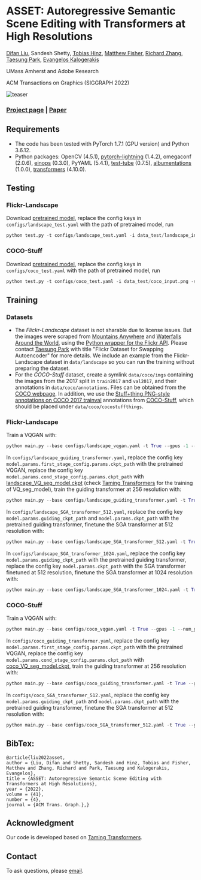 # ASSET: Autoregressive Semantic Scene Editing with Transformers at High Resolutions

[Difan Liu](https://people.cs.umass.edu/~dliu/), Sandesh Shetty, [Tobias Hinz](http://www.tobiashinz.com/), [Matthew Fisher](https://techmatt.github.io/), [Richard Zhang](https://richzhang.github.io/), [Taesung Park](https://taesung.me/), [Evangelos Kalogerakis](https://people.cs.umass.edu/~kalo/)

UMass Amherst and Adobe Research

ACM Transactions on Graphics (SIGGRAPH 2022)

![teaser](https://people.cs.umass.edu/~dliu/projects/ASSET/resources/teaser.png)

### [Project page](https://people.cs.umass.edu/~dliu/projects/ASSET/) |   [Paper](https://arxiv.org/abs/2205.12231)


## Requirements

- The code has been tested with PyTorch 1.7.1 (GPU version) and Python 3.6.12. 
- Python packages: OpenCV (4.5.1), [pytorch-lightning](https://github.com/PyTorchLightning/pytorch-lightning) (1.4.2), omegaconf (2.0.6), [einops](https://github.com/arogozhnikov/einops) (0.3.0), PyYAML (5.4.1), [test-tube](https://github.com/williamFalcon/test-tube) (0.7.5), [albumentations](https://github.com/albumentations-team/albumentations) (1.0.0), [transformers](https://github.com/huggingface/transformers) (4.10.0).

## Testing

### Flickr-Landscape
Download [pretrained model](https://www.dropbox.com/s/5kyov71ko340ra0/landscape.zip?dl=0), replace the config keys in `configs/landscape_test.yaml` with the path of pretrained model, run
```python
python test.py -t configs/landscape_test.yaml -i data_test/landscape_input.jpg -s data_test/landscape_seg.png -m data_test/landscape_mask.png -c waterother -n water_reflection
```

### COCO-Stuff
Download [pretrained model](https://www.dropbox.com/s/np1pljvxck918t8/coco.zip?dl=0), replace the config keys in `configs/coco_test.yaml` with the path of pretrained model, run
```python
python test.py -t configs/coco_test.yaml -i data_test/coco_input.png -s data_test/coco_seg.png -m data_test/coco_mask.png -c pizza -n coco_pizza
```

## Training

### Datasets

- The *Flickr-Landscape* dataset is not sharable due to license issues. But the images were scraped from [Mountains Anywhere](https://flickr.com/groups/62119907@N00/) and [Waterfalls Around the World](https://flickr.com/groups/52241685729@N01/), using the [Python wrapper for the Flickr API](https://github.com/alexis-mignon/python-flickr-api). Please contact [Taesung Park](http://taesung.me/) with title "Flickr Dataset for Swapping Autoencoder" for more details. We include an example from the Flickr-Landscape dataset in `data/landscape` so you can run the training without preparing the dataset.
- For the *COCO-Stuff* dataset, create a symlink `data/coco/imgs` containing the images from the 2017 split in `train2017` and `val2017`, and their annotations in `data/coco/annotations`. Files can be obtained from the [COCO webpage](https://cocodataset.org/). In addition, we use the [Stuff+thing PNG-style annotations on COCO 2017 trainval](http://calvin.inf.ed.ac.uk/wp-content/uploads/data/cocostuffdataset/stuffthingmaps_trainval2017.zip) annotations from [COCO-Stuff](https://github.com/nightrome/cocostuff), which should be placed under `data/coco/cocostuffthings`.

### Flickr-Landscape
Train a VQGAN with:
```python
python main.py --base configs/landscape_vqgan.yaml -t True --gpus -1 --num_gpus 8 --save_dir <path to ckpt>
```

In `configs/landscape_guiding_transformer.yaml`, replace the config key `model.params.first_stage_config.params.ckpt_path` with the pretrained VQGAN, replace the config key `model.params.cond_stage_config.params.ckpt_path` with [landscape_VQ_seg_model.ckpt](https://www.dropbox.com/s/mypovc951nkiv6u/landscape_VQ_seg_model.ckpt?dl=0) (check [Taming Transformers](https://github.com/CompVis/taming-transformers) for the training of VQ_seg_model), train the guiding transformer at 256 resolution with:
```python
python main.py --base configs/landscape_guiding_transformer.yaml -t True --gpus -1 --num_gpus 8 --user_lr 3.24e-5 --save_dir <path to ckpt>
```

In `configs/landscape_SGA_transformer_512.yaml`, replace the config key `model.params.guiding_ckpt_path` and `model.params.ckpt_path` with the pretrained guiding transformer, finetune the SGA transformer at 512 resolution with: 
```python
python main.py --base configs/landscape_SGA_transformer_512.yaml -t True --gpus -1 --num_gpus 8 --user_lr 1.25e-5 --save_dir <path to ckpt>
```

In `configs/landscape_SGA_transformer_1024.yaml`, replace the config key `model.params.guiding_ckpt_path` with the pretrained guiding transformer, replace the config key `model.params.ckpt_path` with the SGA transformer finetuned at 512 resolution, finetune the SGA transformer at 1024 resolution with:
```python
python main.py --base configs/landscape_SGA_transformer_1024.yaml -t True --gpus -1 --num_gpus 8 --user_lr 5e-6 --save_iters 4000 --val_iters 16000 --accumulate_bs 4 --save_dir <path to ckpt>
```

### COCO-Stuff
Train a VQGAN with:
```python
python main.py --base configs/coco_vqgan.yaml -t True --gpus -1 --num_gpus 2 --save_dir <path to ckpt>
```

In `configs/coco_guiding_transformer.yaml`, replace the config key `model.params.first_stage_config.params.ckpt_path` with the pretrained VQGAN, replace the config key `model.params.cond_stage_config.params.ckpt_path` with [coco_VQ_seg_model.ckpt](https://www.dropbox.com/s/us0qncvbh70nq3g/coco_VQ_seg_model.ckpt?dl=0), train the guiding transformer at 256 resolution with:
```python
python main.py --base configs/coco_guiding_transformer.yaml -t True --gpus -1 --num_gpus 8 --user_lr 3.24e-5 --save_dir <path to ckpt>
```

In `configs/coco_SGA_transformer_512.yaml`, replace the config key `model.params.guiding_ckpt_path` and `model.params.ckpt_path` with the pretrained guiding transformer, finetune the SGA transformer at 512 resolution with: 
```python
python main.py --base configs/coco_SGA_transformer_512.yaml -t True --gpus -1 --num_gpus 8 --user_lr 1.25e-5 --save_dir <path to ckpt>
```
## BibTex:
```
@article{liu2022asset,
author = {Liu, Difan and Shetty, Sandesh and Hinz, Tobias and Fisher, Matthew and Zhang, Richard and Park, Taesung and Kalogerakis, Evangelos},
title = {ASSET: Autoregressive Semantic Scene Editing with Transformers at High Resolutions},
year = {2022},
volume = {41},
number = {4},
journal = {ACM Trans. Graph.},}
```
## Acknowledgment
Our code is developed based on [Taming Transformers](https://github.com/CompVis/taming-transformers).

## Contact
To ask questions, please [email](mailto:dliu@cs.umass.edu).
